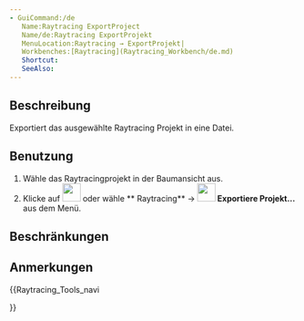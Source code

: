 ```yaml
---
- GuiCommand:/de
   Name:Raytracing ExportProject
   Name/de:Raytracing ExportProjekt
   MenuLocation:Raytracing → ExportProjekt|
   Workbenches:[Raytracing](Raytracing_Workbench/de.md)
   Shortcut:
   SeeAlso:
---
```



</div>

## Beschreibung

Exportiert das ausgewählte Raytracing Projekt in eine Datei.


<div class="mw-translate-fuzzy">

## Benutzung

1.  Wähle das Raytracingprojekt in der Baumansicht aus.
2.  Klicke auf <img alt="" src=images/Raytracing_ExportProject.png  style="width:32px;"> oder wähle ** Raytracing** → **<img src="images/Raytracing_ExportProject.png" width=32px> Exportiere Projekt...** aus dem Menü.


</div>


<div class="mw-translate-fuzzy">

## Beschränkungen


</div>


<div class="mw-translate-fuzzy">

## Anmerkungen


</div>


<div class="mw-translate-fuzzy">





</div>


{{Raytracing_Tools_navi

}}  

